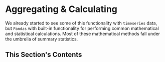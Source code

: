 # Aggregating & Calculating

We already started to see some of this functionality with `timeseries` data, but `Pandas` with built-in functionality for performing common mathematical and statistical calculations. Most of these mathematical methods fall under the umbrella of summary statistics.

## This Section's Contents

```{tableofcontents}
```